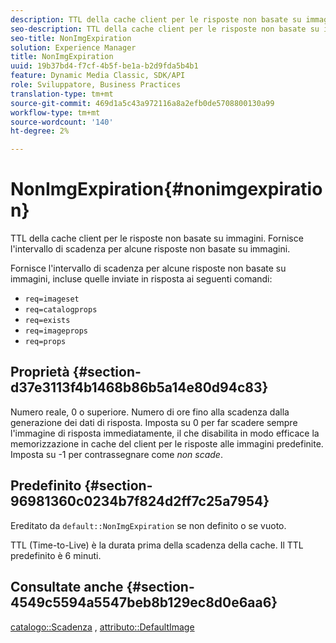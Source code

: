 ```yaml
---
description: TTL della cache client per le risposte non basate su immagini. Fornisce l'intervallo di scadenza per alcune risposte non basate su immagini.
seo-description: TTL della cache client per le risposte non basate su immagini. Fornisce l'intervallo di scadenza per alcune risposte non basate su immagini.
seo-title: NonImgExpiration
solution: Experience Manager
title: NonImgExpiration
uuid: 19b37bd4-f7cf-4b5f-be1a-b2d9fda5b4b1
feature: Dynamic Media Classic, SDK/API
role: Sviluppatore, Business Practices
translation-type: tm+mt
source-git-commit: 469d1a5c43a972116a8a2efb0de5708800130a99
workflow-type: tm+mt
source-wordcount: '140'
ht-degree: 2%

---
```



# NonImgExpiration{#nonimgexpiration}

TTL della cache client per le risposte non basate su immagini. Fornisce l&#39;intervallo di scadenza per alcune risposte non basate su immagini.

Fornisce l&#39;intervallo di scadenza per alcune risposte non basate su immagini, incluse quelle inviate in risposta ai seguenti comandi:

* `req=imageset`
* `req=catalogprops`
* `req=exists`
* `req=imageprops`
* `req=props`

## Proprietà {#section-d37e3113f4b1468b86b5a14e80d94c83}

Numero reale, 0 o superiore. Numero di ore fino alla scadenza dalla generazione dei dati di risposta. Imposta su 0 per far scadere sempre l&#39;immagine di risposta immediatamente, il che disabilita in modo efficace la memorizzazione in cache del client per le risposte alle immagini predefinite. Imposta su -1 per contrassegnare come *non scade*.

## Predefinito {#section-96981360c0234b7f824d2ff7c25a7954}

Ereditato da `default::NonImgExpiration` se non definito o se vuoto.

TTL (Time-to-Live) è la durata prima della scadenza della cache. Il TTL predefinito è 6 minuti.

## Consultate anche {#section-4549c5594a5547beb8b129ec8d0e6aa6}

[catalogo::Scadenza](../../../../../is-api/image-catalog/image-serving-api-ref/c-image-catalog-reference/c-image-svg-data-reference/c-image-data-reference/r-expiration-cat.md#reference-a7afd668ecbb4d2da65d86259aa6a28a) ,  [attributo::DefaultImage](../../../../../is-api/image-catalog/image-serving-api-ref/c-image-catalog-reference/c-attributes-reference/r-is-cat-defaultimage.md#reference-8e9900e129f54ed68462a3c2fc3bc433)
